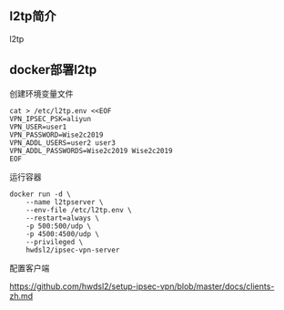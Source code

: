 ## l2tp简介

l2tp

## docker部署l2tp

创建环境变量文件

```
cat > /etc/l2tp.env <<EOF
VPN_IPSEC_PSK=aliyun
VPN_USER=user1
VPN_PASSWORD=Wise2c2019
VPN_ADDL_USERS=user2 user3
VPN_ADDL_PASSWORDS=Wise2c2019 Wise2c2019
EOF
```

运行容器

```
docker run -d \
    --name l2tpserver \
    --env-file /etc/l2tp.env \
    --restart=always \
    -p 500:500/udp \
    -p 4500:4500/udp \
    --privileged \
    hwdsl2/ipsec-vpn-server
```

配置客户端

<https://github.com/hwdsl2/setup-ipsec-vpn/blob/master/docs/clients-zh.md>
